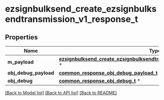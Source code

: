 # ezsignbulksend_create_ezsignbulksendtransmission_v1_response_t

## Properties
Name | Type | Description | Notes
------------ | ------------- | ------------- | -------------
**m_payload** | [**ezsignbulksend_create_ezsignbulksendtransmission_v1_response_m_payload_t**](ezsignbulksend_create_ezsignbulksendtransmission_v1_response_m_payload.md) \* |  | 
**obj_debug_payload** | [**common_response_obj_debug_payload_t**](common_response_obj_debug_payload.md) \* |  | [optional] 
**obj_debug** | [**common_response_obj_debug_t**](common_response_obj_debug.md) \* |  | [optional] 

[[Back to Model list]](../README.md#documentation-for-models) [[Back to API list]](../README.md#documentation-for-api-endpoints) [[Back to README]](../README.md)


